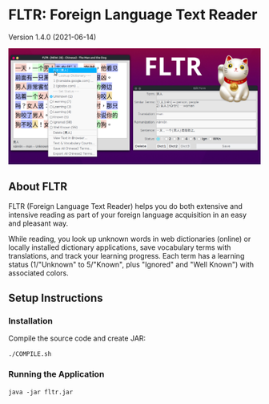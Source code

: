 # FLTR: Foreign Language Text Reader

Version 1.4.0 (2021-06-14)

![Screenshot](fltr_screenshot.png)

## About FLTR

FLTR (Foreign Language Text Reader) helps you do both extensive and intensive reading as part of your foreign language acquisition in an easy and pleasant way.

While reading, you look up unknown words in web dictionaries (online) or locally installed dictionary applications, save vocabulary terms with translations, and track your learning progress. Each term has a learning status (1/"Unknown" to 5/"Known", plus "Ignored" and "Well Known") with associated colors.

## Setup Instructions

### Installation

Compile the source code and create JAR:
   ```
   ./COMPILE.sh
   ```

### Running the Application

   ```
   java -jar fltr.jar
   ```
